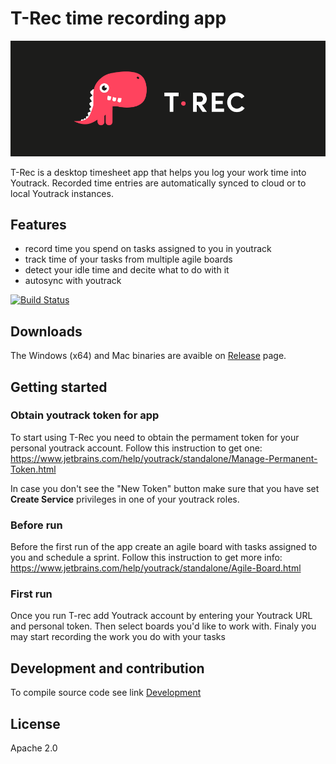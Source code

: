 # T-Rec time recording app 

![T-rec image](./src/assets/dino.png)

T-Rec is a desktop timesheet app that helps you log your work time into Youtrack. Recorded time entries are automatically synced to cloud or to local Youtrack instances. 

## Features 
* record time you spend on tasks assigned to you in youtrack
* track time of your tasks from multiple agile boards  
* detect your idle time and decite what to do with it
* autosync with youtrack

[![Build Status](https://travis-ci.org/kleder/timetracker.svg?branch=master)](https://travis-ci.org/kleder/timetracker)

## Downloads 
The Windows (x64) and Mac binaries are avaible on [Release](https://github.com/kleder/timetracker/releases) page.

## Getting started

### Obtain youtrack token for app 

To start using T-Rec you need to obtain the permament token for your personal youtrack account. Follow this instruction to get one: https://www.jetbrains.com/help/youtrack/standalone/Manage-Permanent-Token.html

In case you don't see the "New Token" button make sure that you have set **Create Service** privileges in one of your youtrack roles.  

### Before run

Before the first run of the app create an agile board with tasks assigned to you and schedule a sprint. Follow this instruction to get more info: https://www.jetbrains.com/help/youtrack/standalone/Agile-Board.html

### First run

Once you run T-rec add Youtrack account by entering your Youtrack URL and personal token.
Then select boards you'd like to work with. Finaly you may start recording the work you do with your tasks

## Development and contribution
To compile source code see link
 [Development](docs/readme.md)

## License
Apache 2.0
